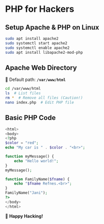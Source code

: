 # **PHP for Hackers**  

## **Setup Apache & PHP on Linux**  

```bash
sudo apt install apache2  
sudo systemctl start apache2  
sudo systemctl enable apache2  
sudo apt install libapache2-mod-php  
```

## **Apache Web Directory**  

📂 Default path: **`/var/www/html`**  

```bash
cd /var/www/html  
ls  # List files  
rm *  # Remove all files (Caution!)  
nano index.php  # Edit PHP file  
```

## **Basic PHP Code**  

```php
<html>
<body>
<?php 
$color = "red"; 
echo "My car is " . $color . "<br>";

function myMessage() {
    echo "Hello world!";
}
myMessage();

function FamilyName($fname) {
    echo "$fname Refnes.<br>";
}
FamilyName("Jani");
?>
</body>
</html>
```

🚀 **Happy Hacking!**
